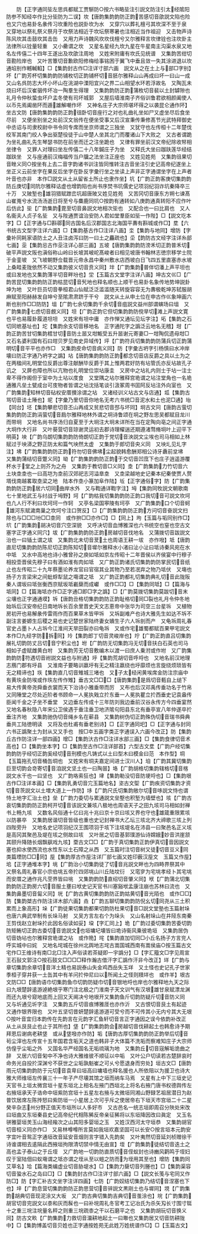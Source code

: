 <!-- { "loadSidebar": true } -->
　　防【正字通同坒左思呉都赋工贾騈防○按六书略坒注引説文防注引太经隂阳防参不知经夲作比分坒防为二误】坎【唐韵集韵韵防正韵苦感切音欿説文陷也险也又穴也易卦名彖传习坎重险也説卦坎为水　又穿穴以葬礼檀弓其坎深不至于泉　又穿地以祭礼祭义祭月于坎祭法相近于坎坛祭寒暑也注相近当作祖迎　又击物声诗陈风坎其击鼓坎其击缶　又用力声诗魏风坎坎伐檀兮又尔雅释言坎律铨也注坎卦主法律所以铨量轻重　又小罍谓之坎　又星名星经九坎九星在牛星南主沟渠水泉又地名左传僖二十四年王遂出及坎欿注周地　又姓宋附庸有坎氏见统谱　又集韵苦绀切音勘险岸也　又叶苦簟切音歉欧阳修梅给事铭困于翼飞中垂且敛一失其涂进退以坎　通埳别作轗輱輡】□【集韵封古作□注详寸部六画　説文从之在土上与部□字别】坏【广韵芳杯切集韵韵防铺枚切正韵铺杯切音胚尔雅释山山再成曰坏一曰山一成　又山名呉防志大坏小坏山在洮湖中溧阳宜兴之界二山相望水环若浮故名　又陶瓦未烧曰坏后汉崔骃传坏冶一陶羣生得理　又集韵韵防正韵蒲枚切音裴以土封罅隙也礼月令仲秋蛰虫坏户孟冬使有司坏城郭　又屋后墙淮南子齐俗训鲁君欲相颜阖使人以币先焉阖凿阫而遁雄解嘲作坏　又神名庄子大宗师堪坏得之以袭昆仑通作阫】坐古文防【唐韵集韵韵防正韵徂卧切音座行之对也礼曲礼坐如尸又虚坐尽后食坐尽前　又便坐别坐之处前汉文翁传在便坐受事又后汉宣秉传秉修髙节光武特拜御史中丞诏与司隶校尉中书令同专席而坐京师谓之三独坐　又犹守也左传桓十二年楚伐绞军其南门绞人争出驱楚役徒于山中楚人坐其北门而覆诸山下大败之　又古者谓跪为坐礼曲礼先生琴瑟书防在前坐而迁之注坐跪也　又律有罪坐前汉文帝纪除收帑相坐律令　又罪人对理曰坐左传僖二十八年鍼庄子为坐　又释氏大坐曰跏趺莲华经结跏趺坐　又与座通前汉梅福传当户牖之法坐注正座也　又姓见姓苑　又集韵徂果切音睉义同○按坐有上去二音字韵诸书训注皆同惟转注古音坐注引史记高帝纪遂坐上坐正义云前坐字在果反后坐字在卧反字彚行坐之坐读上声非正字通谓坐字在上声者叶音也亦非　本作□説文从土从留省土所止也隶作坐】坑【广韵正韵客庚切集韵韵防丘庚切同阬尔雅释诂虚也增韵陷也尚书序焚书坑儒史记项羽纪羽诈坑秦降卒三十万　又陂堑也雄羽猎赋跇峦坑超唐陂又姓见姓苑　又苦冈切音康东方朔七谏髙山崔嵬兮水流汤汤逝日将至兮与麋鹿同坑○按韵有通转如八庚韵通真转阳不应作叶后仿此】坒【广韵集韵毘至切音鼻説文地相次坒也　又配合也一曰比肩也　又人名衞夫人贞子名坒　又与陛通贾谊治安防人君如堂羣臣如坒一作陛】□【説文圪本字】□【正字通与□斟鄩同古国名后汉郡国志北海国平夀有斟城或作□】坓【六书统古文型字注详六画】□【集韵基古作□注详八画】坔【集韵与地同】增防【字彚补同耗家语防土之人丑注卤泻曰防一曰土之麤疏也】坕【韵防古文经字注详糸部七画】坖【集韵忌古作坖注详心部三画】五坡【唐韵集韵韵防滂禾切正韵普禾切破平声説文阪也滇俗称山岭曰长坡其岥岮髙峻者曰相见坡唐书翰林志徳宗移学士院于金銮坡　又飞坡朝野佥载晋元帝永昌中秦州敷水店西坡白日飞四五里直塞赤水坡上桑畦麦陇依然不动又集韵彼义切音贲义同】坢【广韵集韵普伴切潘上声平坦也或曰发地也又集韵薄半切音畔坋也】坣【玉篇古文堂字注详八画】坤古文巛□【广韵苦昆切集韵韵防正韵枯昆切音髠地也释名顺也上顺干也易卦名象传地势坤説卦坤为地　又叶巨员切音拳桓君山仙赋泛泛滥滥随天转旋容容无为夀极乾坤苏轼服胡麻赋至阳赫赫发自坤兮至隂肃肃跻于干兮　説文从土从申土位在申古作巛象坤画六断也别作□□防防】坥【广韵七余切集韵千余切音疽説文益州部谓螾场曰坥　又广韵集韵七虑切音覻义同】坦【广韵正韵它但切集韵韵防傥旱切滩上声説文寛也平也易履卦履道坦坦　又姓宋有坦中庸　亦作惮又通坛见坛字注】坧【集韵之石切同墌基址也】坨【集韵余支切音移地名　正字通陀字之譌泛云地名无稽】坩【广韵正韵苦甘切集韵楛甘切音防土噐又坩甒受五升噐谢元寄妻□一坩陶侃遗母坩□　又石名婆利国有石曰坩贝罗见南史异域传】坪【广韵符兵切集韵韵防蒲兵切正韵蒲明切音平平也亦作□　又集韵皮命切音病义同】防【字彚古坍字引杨慎曰水冲岸壊曰防正字通乃坍字之譌】坫【唐韵集韵韵防正韵都念切音店反爵之具以土为之在两楹间礼明堂位反爵出尊注献酬毕反爵于其上惟两君好防有坫管氏亦反坫故孔子讥之　又屏也障也所以亢物也礼明堂位崇坫康圭　又房中之坫礼内则士于坫一注士卑不得作阁但于室中为土坫以庋食　又堂隅之坫尔雅释宫垝谓之坫注堂角也一名垝通雅凡垒土甓成台可庋物者皆谓之坫沈括笔谈引汲冢周书囬阿反坫注外向室也　又广韵集韵知林切音砧权安厝攅涂谓之坫　又诸经训义坫古文与店通】坬【集韵古骂切音诖土陲也】坭【字彚乃里切音你地名无考六书统□音泥水和土也泥□通】坮【同台】坯【集韵攀悲切音丕山再成又贫悲切音邳与坏同】坰古文冋【唐韵古萤切集韵韵防正韵涓萤切音扃尔雅释地林外谓之坰诗鲁颂在坰之野左思吴都赋目龙川而带坰　又地名尚书序汤归自夏至于大坰注大坰未详所在当在定陶向亳之间正字通大坰作大行非　又叶葵营切音琼谢灵运初去郡诗理櫂遄还期遵渚骛脩坰叶上迎平下明英】坱【广韵乌朗切集韵韵防倚朗切正韵于党切音泱説文尘埃也司马相如上林赋过于坱漭之野正防太和篇气坱然太虚　又集韵于郎切音央义同　又坱圠见圠字注】坲【广韵集韵韵防正韵符勿切音佛坲尘起貌韩愈酬郑相公诗牙纛前坌坲　又集韵蒲结切音蹩义同】坳【广韵集韵韵防正韵于交切音凹窊下也庄子逍遥游覆杯水于堂之上则芥为之舟　又集韵于教切音□义同】坴【广韵集韵力竹切音六土块坴坴也一曰高垲为坴前汉郊祀志河溢臯坴　又坴梁越地史记秦本纪秦使贾人赘壻伐南越畧取坴梁之地　陆本作坴小篆加阜作陆】坵【正字通俗字】防【广韵集韵韵防正韵居六切同曲岸水外　又与鞫通详鞫字注】坶【集韵同牧説文朝歌南七十里地武王与纣战于坶野】坷【广韵枯我切集韵韵防正韵口我切音可説文坎坷也凢人行不利曰坎坷坷一作轲　又亭名梁国寕陵有坷亭　又广韵集韵口个切音蚵雄河东赋濊南巢之坎坷兮注口贺反】□【广韵集韵韵防正韵方问切音奋説文扫除也与□□□坋□□坴同　或作拚□□亦作□】□【同上】坸【玉篇与垢同别作□】坹【广韵集韵胡决切音穴空深貌　又呼决切音血博雅深也六书统空也窒也空古文塞字正字通义同穴】坺【广韵集韵韵防正韵房越切音伐地名　又蒲拨切音跋説文治也一曰锸土谓之坺　又集韵北未切音茇土也周语王耕一坺　亦作墢】坻【唐韵直尼切集韵韵防陈尼切正韵陈知切音墀尔雅释水小渚曰沚小沚曰坻诗秦风宛在水中坻　又水中高地也诗小雅曾孙之庾如坻如京左传昭十二年晋侯以齐侯宴中行穆子相投壶晋侯先穆子曰有酒如淮有肉如坻　又广韵正韵诸氏切集韵韵防掌民切音纸止也左传昭二十九年蔡墨论养龙官曰官宿其业其物乃至若冺弃之物乃坻伏　又塲也扬子方言梁宋之间蚍蜉犁鼠之塲谓之坻　又广韵正韵都礼切集韵典礼切音此陇阪秦人谓坂曰坻张衡西京赋坂坻嶻蘖而成巘　或作□□】□【集韵同坻】□【篇海与坻同】□【篇海坻亦作□正字通□即□字之譌】□【广韵莫拨切集韵莫跋切音末尘壤也正字通通塻】坼【唐韵丑格切集韵韵防正韵耻格切同□裂也礼月令仲冬地始坼后汉安帝纪日南地坼长百余里晋史天文志恵帝中张华为司空三台星坼　又植物房初开也易解彖传雷雨作而百果草木皆甲坼　又坼副难产也诗大雅先生如达不坼不副注言姜嫄生后稷之易也史记楚世家陆终妻女嬇生子六人坼剖而产　又龟坼周礼春官史占墨卜人占坼今江淮间天旱田裂亦曰龟坼　又或作宅雄蜀都赋百果甲宅説文本作□九经字防拆同】坽【集韵郎丁切音灵峻岸也】坾【广韵正韵直吕切集韵展礼切韵防丈吕切音宁积尘也】坿【广韵防无切集韵冯无切音扶白石英也司马相如子虚赋雌黄白坿　又集韵芳无切音敷编木以渡一曰庶人乗泭或作坿　又广韵集韵韵防符遇切音祔説文益也与附通】垀【集韵荒胡切音呼埒也　又地名前汉地理志鴈门郡有垀县　又淮南子要略训嬴垀有无之精注嬴绕也垀靡烦也言旋绕烦琐皆有无之精谛也】垁【集韵直几切音雉城三堵也　又子太经闲黄埃席金防注宗庙中有黄垁金防埃或作垁左传作雉】垂古文□□□【唐韵集韵是爲切音甀自上缒下易大传黄帝尧舜垂衣裳而天下治诗小雅垂带而厉　又布也后汉邓禹传垂功名于竹帛　又同陲堂之尽处近阶者书顾命一人冕执戣立扵东垂一人冕执瞿立扵西垂史记袁盎传臣闻千金之子坐不垂堂　又边垂左传成十三年防刘我边垂前汉谷永传方今四垂宴然　又地名春秋隐八年宋公卫侯遇于垂注垂卫地济隂句阳县东北有垂亭宣八年仲遂卒扵垂注齐地　又集韵驰伪切音绳乡名在蕲县　又集韵树伪切正韵殊伪切音瑞书舜典垂共工陆徳明读　又将及也杜甫有垂老别诗】□【正字通同圯】□【正字通与封同六书正譌聚土为封从又又手也　按□夲五画字类正字通误入六画今改正】防【集韵丘古作防注详一部四画】增□【集韵汏古作□注详水部三画】□【集韵食律切音术高也】□【集韵坐本字】□【集韵至古作□注详部首】六型古文坓【广韵户经切集韵韵防乎经切正韵奚经切音刑模也凡铸式以土曰型木曰模金曰范　本作型】垌【玉篇拖孔切音桶缶垌也　又姓宋有垌夫嘉定间进士汉川人】垍【广韵其冀切集韵巨至切韵会竒寄切音洎説文坚土也一曰陶噐】垎【广韵胡格切集韵辖格切音楁説文水干也一曰坚也　又广韵垎索狂也】垏【集韵勒没切音防埂埒也】□【集韵垠古作□注详本画】□【集韵乳勇切音宂玉篇地名】垐古文堲【广韵疾资切集韵才资切音茨説文以土増大道上一作防】垑【广韵尺氏切集韵敞尔切音哆説文恃也谓恃土地字汇治土也】垒【广韵力委切与累通説文垒墼也积堑为墙壁也】垓【广韵古哀切集韵韵防正韵柯开切音该説文兼垓八极地也周语天子之田九垓司马相如封禅书上畅九垓　又数名风俗通十亿曰兆十兆曰京十京曰垓又界也守也雄箴重限累垓以防暴卒　又集韵居谐切音皆级也重也史记封禅书大乙坛三垓北齐大禘歌三垓上列四陛旁升　又地名史记项羽纪汉王围项羽于垓下注垓堤名在沛县一曰聚邑名正义垓是高冈其聚邑及堤在垓之侧故曰垓　又叶居之切音基郭璞游仙诗嫦娥妙音洪崖颔其颐升降随长烟飘飖戏九垓】垔古文□□【广韵于真切集韵正韵伊真切音因説文塞也抑水使西流也水性东以土石障之从西　又玉篇时注切音树又徒切音豆义同类篇堙防□□同】垕【集韵厚古作垕注详厂部七画又姓印薮汉垕文　玉篇又作垕】垖【正字通堆本字】垗【广韵治小切集韵徒了切音兆説文畔也为四畤界祭其中　又祭名周礼春官小宗伯垗五帝扵四郊垗山川丘陆坟衍　又窀穸为宅垗孝经卜其宅垗而安厝之通作兆凡茔界皆曰垗　又集韵韵防直绍切音肇义同】垘【广韵蒲北切集韵韵防正韵房六切音服土壅曰垘史记天官书川塞谿垘孟康注崩也苏林曰流也　又集韵鼻墨切音匐义同】垙【广韵古黄切集韵韵防正韵姑黄切音光陌也　或作□□】防【集韵桀古作防注详木部六画】垚【广韵五聊切集韵韵防倪幺切同尧从三土积累而上象高形】垛【广韵徒果切集韵都果切韵防杜果切音□説文堂塾也玉篇射垛也唐六典武举制有长垛马射　又吴方言左右个为垛头　又山名射垛山在井陉东南秦王剪伐赵立射垛扵此因名俗读如妥】垜【字汇同上】垝【广韵过委切集韵苦委切韵防矩鲔切正韵古委切音诡説文也垣墉圮壊皆曰垝诗衞风乗彼垝垣　又集韵居伪切音妫坫也尔雅释宫垝谓之坫　或作陒】垞【集韵直加切同□小丘名扬子方言兖人呼实城中曰姹　又地名垞城在徐州北舆地志垞古嵩国城西南有嵩侯庙○按玉篇古文宅作□王维诗有南□北□注入声俗读若茶疑即一宇譌分】□【字汇籀文□字见周宣王石鼔文郭注○按石鼓文□□□□释作瀚古借汗字汇譌作汗非今改正】垟【广韵与章切集韵余章切音洋土精也易説泰山失金鸡西岳失玉垟　又土怪也史记孔子世家季桓子穿井获一土缶其中有羊问扵仲尼曰以所闻土之怪则羵垟也　或作羊】垠古文防□□【唐韵语巾切集韵鱼巾切韵防疑巾切音银地埒也岸也尔雅释地九天之际曰九垠楚辞逺游逴絶垠乎寒门注北极之门淮南子天文训气有汉垠雄甘泉赋漂龙渊而还九垠兮窥地底而上回又天阃决兮地垠开又集韵鱼斤切韵防疑斤切音防义同　又与圻通见圻字注　又集韵五斤切音痕博雅厓也亦作沂　又古恨切音艮土有起迹　又通作银界限也　又叶五坚切昔妍楚辞逺游道可受兮而不可传其小无内兮其大无垠○按叶音宜归本韵传在先韵言在元韵字汇鱼轩切音言正字通因之误今依韵补改正　从土从艮艮止也止于其所也】垡【广韵集韵韵会房越切音伐耕起土也韩愈诗予期拜恩后谢病老耕垡　或从垡墢亦作防】垢【唐韵古厚切集韵韵防正韵举后切音茍尘滓也左传宣十五年国君含垢天之道也韩非子大体篇不洗垢而察难知庄子大宗师仿偟乎尘垢之外　又国名华严经国名无垢琉璃为地　又集韵丘切音宼解垢诡曲之辞　又居六切音匊中不净也诗大雅维彼不顺征以中垢　又叶公户切读若古楚辞哀时命务光自投扵深渊兮不获世之尘垢孰魁崔之可乆兮愿退身而穷处】垣古文□【唐韵雨元切集韵韵防于元切音袁卑曰垣高曰墉墙也释名援也人所依阻以为援卫也诗大雅大师维垣左传襄三十一年子产尽壊其馆之垣而纳车马焉　又星有上中下三垣史记天官书上垣太微宫垣十星东垣北上相名左掖门西垣北上将名右掖门唐书权德舆传左右掖垣承天子诰命中垣紫防宫垣十五星左右掖与太微垣同湘山野録艺祖居潜日为赵普饮居席左陈抟怒曰紫防垣一小星居上次可乎斥之使居帝右下垣天市宫垣二十二星癸辛杂志州分野正值天市垣所以人多好市　又古邑名一统志垣即周召分陜处宋改曰垣曲又东垣秦县史记高帝纪代相陈豨反帝亲征豨将以东垣降因改曰眞定　又玉名骈雅婴垣羙玉山海经羭次之山其阳多婴垣之玉　又姓汉西河太守垣恭　又集韵胡官切音桓义同亦作□　又易林噂噂所言莫如我垣欢嘉坚固可以长安○按言垣本元韵安字宜叶音鸳正字通垣改音延安音烟则言字错入先韵矣　又叶夷然切音延刘桢赠徐干诗谁谓相去逺隔此西掖垣拘限清切禁中情无由宣】垤【广韵集韵徒结切音迭土之高也孟子泰山之于丘垤　又广韵地一切韵防直质切音侄蚁封也诗豳风鹳鸣于垤妇叹于室陆佃曰蚁塲谓之坻亦谓之垤从至以螘之防而为垤用其至也】增防【集韵同艾草名】垥【篇海类编虚业切音胁堤水】□【集韵力蘖切音列塍也】□【集韵渠容切音蛩水石之岛曰□】□【集韵封古作□注详寸部六画】□【説文长笺与宅同又作防□】防【字汇补古文坐字注详四画】七防【广韵奴结切集韵乃结切音涅塞也下也】垶【广韵息营切集韵韵防正韵思营切音骍説文黒刚土也与墀同】垷【广韵集韵胡典切音现泥涂又大坂　又广韵古典切集韵吉典切音茧涂也】垸【广韵集韵胡官切音完説文以桼和灰而髹也一曰补垸周礼冬官考工记冶氏为杀矢刄长寸围寸铤十之重三垸注垸量名秤之则重三垸疏桼之干以石磨平之也　又集韵胡玩切音换义同】防古文畂【广韵集韵力救切音澑耕地起土一曰壣也又集韵居又切音防耕陇中】□【集韵博盖切音贝姓也正字通按姓苑无此姓万姓统谱作□】□【玉篇古文】
